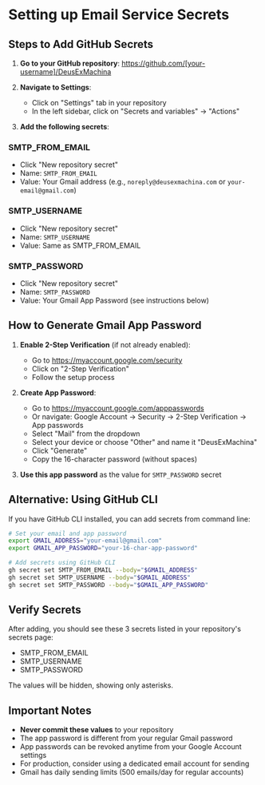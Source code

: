 # Setting up Email Service Secrets

## Steps to Add GitHub Secrets

1. **Go to your GitHub repository**: https://github.com/[your-username]/DeusExMachina

2. **Navigate to Settings**:
   - Click on "Settings" tab in your repository
   - In the left sidebar, click on "Secrets and variables" → "Actions"

3. **Add the following secrets**:

### SMTP_FROM_EMAIL
- Click "New repository secret"
- Name: `SMTP_FROM_EMAIL`
- Value: Your Gmail address (e.g., `noreply@deusexmachina.com` or `your-email@gmail.com`)

### SMTP_USERNAME
- Click "New repository secret"
- Name: `SMTP_USERNAME`
- Value: Same as SMTP_FROM_EMAIL

### SMTP_PASSWORD
- Click "New repository secret"
- Name: `SMTP_PASSWORD`
- Value: Your Gmail App Password (see instructions below)

## How to Generate Gmail App Password

1. **Enable 2-Step Verification** (if not already enabled):
   - Go to https://myaccount.google.com/security
   - Click on "2-Step Verification"
   - Follow the setup process

2. **Create App Password**:
   - Go to https://myaccount.google.com/apppasswords
   - Or navigate: Google Account → Security → 2-Step Verification → App passwords
   - Select "Mail" from the dropdown
   - Select your device or choose "Other" and name it "DeusExMachina"
   - Click "Generate"
   - Copy the 16-character password (without spaces)

3. **Use this app password** as the value for `SMTP_PASSWORD` secret

## Alternative: Using GitHub CLI

If you have GitHub CLI installed, you can add secrets from command line:

```bash
# Set your email and app password
export GMAIL_ADDRESS="your-email@gmail.com"
export GMAIL_APP_PASSWORD="your-16-char-app-password"

# Add secrets using GitHub CLI
gh secret set SMTP_FROM_EMAIL --body="$GMAIL_ADDRESS"
gh secret set SMTP_USERNAME --body="$GMAIL_ADDRESS"
gh secret set SMTP_PASSWORD --body="$GMAIL_APP_PASSWORD"
```

## Verify Secrets

After adding, you should see these 3 secrets listed in your repository's secrets page:
- SMTP_FROM_EMAIL
- SMTP_USERNAME
- SMTP_PASSWORD

The values will be hidden, showing only asterisks.

## Important Notes

- **Never commit these values** to your repository
- The app password is different from your regular Gmail password
- App passwords can be revoked anytime from your Google Account settings
- For production, consider using a dedicated email account for sending
- Gmail has daily sending limits (500 emails/day for regular accounts)